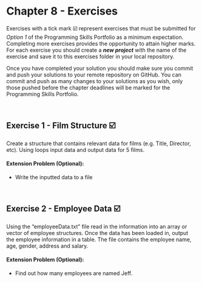 # Chapter 8 - Exercises

Exercises with a tick mark :ballot_box_with_check: represent exercises that must be submitted for *Option 1* of the Programming Skills Portfolio as a minimum expectation. Completing more exercises provides the opportunity to attain higher marks. For each exercise you should create a _**new project**_ with the name of the exercise and save it to this exercises folder in your local repository.

Once you have completed your solution you should make sure you commit and push your solutions to your remote repository on GitHub. You can commit and push as many changes to your solutions as you wish, only those pushed before the chapter deadlines will be marked for the Programming Skills Portfolio.

&nbsp;
&nbsp;

## Exercise 1 - Film Structure :ballot_box_with_check:

Create a structure that contains relevant data for films (e.g. Title, Director, etc). Using loops input data and output data for 5 films.

#### Extension Problem (Optional):

* Write the inputted data to a file

&nbsp;
&nbsp;

## Exercise 2 - Employee Data :ballot_box_with_check:

Using the “employeeData.txt” file read in the information into an array or vector of employee structures. Once the data has been loaded in, output the employee information in a table. The file contains the employee name, age, gender, address and salary.

#### Extension Problem (Optional):

* Find out how many employees are named Jeff.
